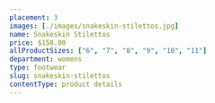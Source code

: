 ```yaml
---
placement: 3
images: [./images/snakeskin-stilettos.jpg]
name: Snakeskin Stilettos
price: $150.00
allProductSizes: ["6", "7", "8", "9", "10", "11"]
department: womens
type: footwear
slug: snakeskin-stilettos
contentType: product details
---
```

